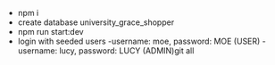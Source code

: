 - npm i
- create database university_grace_shopper
- npm run start:dev
- login with seeded users
  -username: moe, password: MOE (USER)
  -username: lucy, password: LUCY (ADMIN)git all
